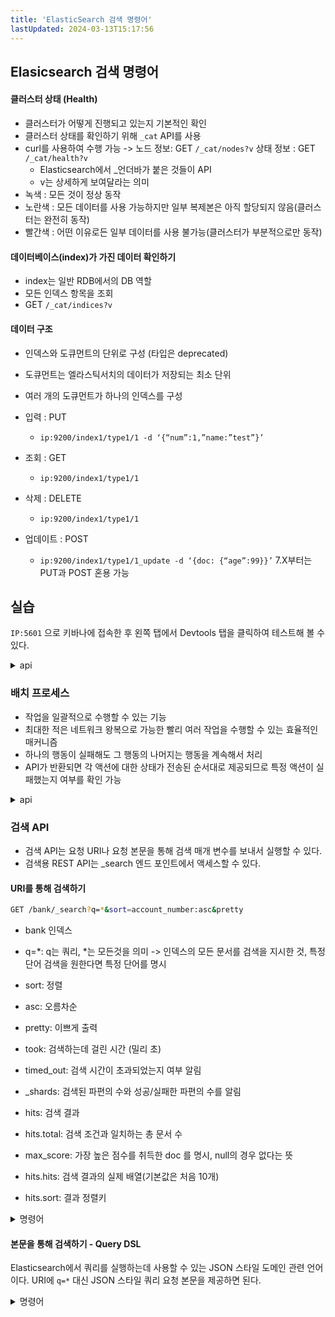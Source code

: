 ```yaml
---
title: 'ElasticSearch 검색 명령어'
lastUpdated: 2024-03-13T15:17:56
---
```


## Elasicsearch 검색 명령어

#### 클러스터 상태 (Health)
- 클러스터가 어떻게 진행되고 있는지 기본적인 확인
- 클러스터 상태를 확인하기 위해 `_cat` API를 사용
- curl를 사용하여 수행 가능 -> 노드 정보: GET `/_cat/nodes?v` 상태 정보 : GET `/_cat/health?v`
  - Elasticsearch에서 _언더바가 붙은 것들이 API
  - v는 상세하게 보여달라는 의미
- 녹색 : 모든 것이 정상 동작
- 노란색 : 모든 데이터를 사용 가능하지만 일부 복제본은 아직 할당되지 않음(클러스터는 완전히 동작)
- 빨간색 : 어떤 이유로든 일부 데이터를 사용 불가능(클러스터가 부분적으로만 동작)

#### 데이터베이스(index)가 가진 데이터 확인하기

- index는 일반 RDB에서의 DB 역할
- 모든 인덱스 항목을 조회
- GET `/_cat/indices?v`
  
#### 데이터 구조

- 인덱스와 도큐먼트의 단위로 구성 (타입은 deprecated)
- 도큐먼트는 엘라스틱서치의 데이터가 저장되는 최소 단위
- 여러 개의 도큐먼트가 하나의 인덱스를 구성

- 입력 : PUT
   - `ip:9200/index1/type1/1 -d ‘{“num”:1,”name:”test”}’`
- 조회 : GET
   - `ip:9200/index1/type1/1`
- 삭제 : DELETE
   - `ip:9200/index1/type1/1`
- 업데이트 : POST
   - `ip:9200/index1/type1/1_update -d ‘{doc: {“age”:99}}’`
7.X부터는 PUT과 POST 혼용 가능

## 실습

`IP:5601` 으로 키바나에 접속한 후 왼쪽 탭에서 Devtools 탭을 클릭하여 테스트해 볼 수 있다.

<details>
   <summary>api</summary>
   <div markdown="1">

         ```bash
         # index와 doc 만들기
         # customer 는 인덱스명, 1은 doc의 id
         POST /customer/_doc/1
         {
            "name":"choi",
            "age":25
         }

         # _update로 수정하기
         POST /customer/_doc/1/_update
         {
            doc": {
               "name":"change"
            }
         }

         # script 사용
         POST /customer/_doc/1/_update
         {
            "script" : {
               "inline": "if(ctx._source.age==25) {ctx._source.age++}"
            }
         }

         # 조회하기
         GET /customer/_doc/1

         # 삭제하기
         DELETE /customer
         ```
   </div>
</details>

### 배치 프로세스

- 작업을 일괄적으로 수행할 수 있는 기능
- 최대한 적은 네트워크 왕복으로 가능한 빨리 여러 작업을 수행할 수 있는 효율적인 매커니즘
- 하나의 행동이 실패해도 그 행동의 나머지는 행동을 계속해서 처리
- API가 반환되면 각 액션에 대한 상태가 전송된 순서대로 제공되므로 특정 액션이 실패했는지 여부를 확인 가능

<details>
   <summary>api</summary>
   <div markdown="1">

         ```bash
         ## 키바나의 Devtools에서 진행 ##

         # 벌크 저장
         POST /customer/_bulk
         {"index":{"_id":"1"}}
         {"name":"choi"}
         {"index":{"_id":"2"}}
         {"name":"kim"}

         # 조회
         GET /customer/_doc/1
         GET /customer/_doc/2

         # 수정 및 삭제
         POST /customer/_bulk
         {"update":{"_id":"1"}}
         {"doc":{"age":18}}
         {"delete":{"_id":"2"}}

         # 조회
         GET /customer/_doc/1
         GET /customer/_doc/2
         ```
   </div>
</details>

### 검색 API

- 검색 API는 요청 URI나 요청 본문을 통해 검색 매개 변수를 보내서 실행할 수 있다.
- 검색용 REST API는 _search 엔드 포인트에서 액세스할 수 있다.

#### URI를 통해 검색하기
```bash
GET /bank/_search?q=*&sort=account_number:asc&pretty
```

- bank 인덱스
- q=*: q는 쿼리, *는 모든것을 의미 -> 인덱스의 모든 문서를 검색을 지시한 것, 특정 단어 검색을 원한다면 특정 단어를 명시
- sort: 정렬
- asc: 오름차순
- pretty: 이쁘게 출력


- took: 검색하는데 걸린 시간 (밀리 초)
- timed_out: 검색 시간이 초과되었는지 여부 알림
- _shards: 검색된 파편의 수와 성공/실패한 파편의 수를 알림
- hits: 검색 결과
- hits.total: 검색 조건과 일치하는 총 문서 수
- max_score: 가장 높은 점수를 취득한 doc 를 명시, null의 경우 없다는 뜻
- hits.hits: 검색 결과의 실제 배열(기본값은 처음 10개)
- hits.sort: 결과 정렬키

<details>
   <summary>명령어</summary>
   <div markdown="1">

         ```bash
         # 전체 인덱스의 title필드에서 time검색
         /_search?q=title:time

         # 다중 조건 검색 -> and 또는 or
         /_search?q=title:time AND machine

         # 점수 계산에서 사용된 상세값 출력
         /_search?q=title:time&explain

         # doc 출력 생략
         /_search?q=title:time&_source=false

         # 특정 source 출력
         /_search?q=title:time&_source=title,author

         # 정렬
         /_search?q=title:time&sort=pages
         /_search?q=title:time&sort=pages:desc
         ```

   </div>
</details>

#### 본문을 통해 검색하기 - Query DSL

Elasticsearch에서 쿼리를 실행하는데 사용할 수 있는 JSON 스타일 도메인 관련 언어이다. URI에 `q=*` 대신 JSON 스타일 쿼리 요청 본문을 제공하면 된다.

<details>
   <summary>명령어</summary>
   <div markdown="1">

         ```bash
         # match_all 쿼리는 지정된 색인의 모든 문서를 검색
         POST /bank/_search
         {
            "query": {"match_all": {}}    
         }

         # 1개만 조회
         # size dafult = 10
         POST /bank/_search
         {
            "query": {"match_all": {}},
            "size":1
         }

         # from 매개변수에서 시작하여 size만큼의 문서를 반환
         # 즉, 10 ~ 19 까지
         # from default = 0
         POST /bank/_search
         {
            "query": {"match_all": {}},
            "from": 10,
            "size": 10
         }

         # balance 필드 기준 내림차순 정렬하고 상위 10개
         POST /bank/_search
         {
            "query": {"match_all": {}},
            "sort": {"balance":{"order":"desc"}
         }

         # 특정 필드만 출력
         POST /bank/_search
         {
            "query": {"match_all": {}},
            "_source": ["account_number","balance"]
         }

         # address가 mail lain인 것을 반환
         # 일치순으로 나옴 -> mail lane, mail, lane 이런 식
         POST /bank/_search
         {
            "query": {"match": {"address": "mail lane"}}
         }

         # address가 mail lain과 완벽 일치 반환
         POST /bank/_search
         {
            "query": {"match_phrase": {"address": "mail lane"}}
         }

         # address가 maill과 lane을 포함하는 모든 계정 반환
         POST /bank/_search
         {
            "query": {
               "bool": {
                     "must": [
                        {"match": {"address": "mill"}},
                        {"match": {"address": "lane"}}
                     ]
               }
            }
         }

         # mill은 포함하지만 lane은 포함하지 않는 모든 계정 반환
         POST /bank/_search
         {
            "query": {
               "bool": {
                     "must": [
                        {"match": {"address": "mill"}},               
                     ],
                     "must_not": [
                        {"match": {"address": "lane"}}
                     ]
               }
            }
         }
         ```
   </div>
</details>
